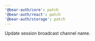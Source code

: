 ```yaml
---
'@bear-auth/core': patch
'@bear-auth/react': patch
'@bear-auth/storage': patch
---
```


Update session broadcast channel name.
